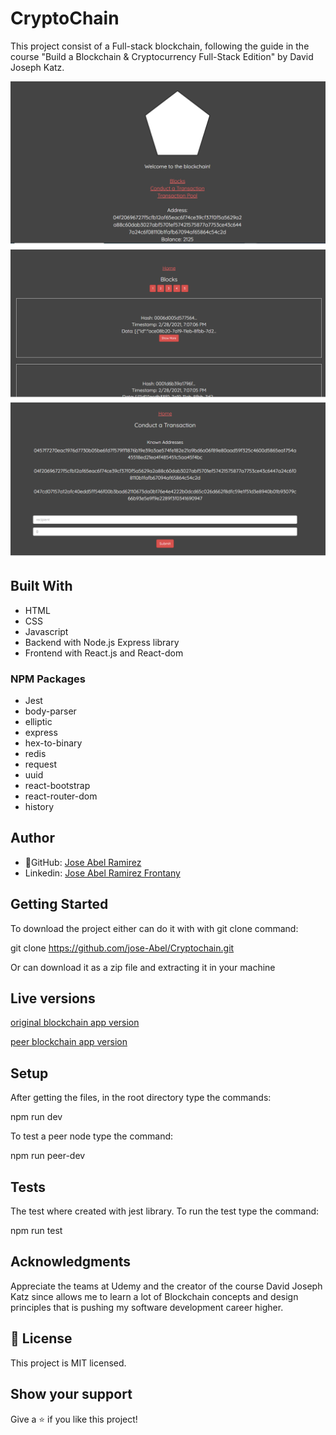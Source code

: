 # CryptoChain

This project consist of a Full-stack blockchain, following the guide in the course "Build a Blockchain & Cryptocurrency Full-Stack Edition" by David Joseph Katz.

![screenshot](./app_screenshot.png)
![screenshot](./app_screenshot2.png)
![screenshot](./app_screenshot3.png)

## Built With

- HTML
- CSS
- Javascript
- Backend with Node.js Express library
- Frontend with React.js and React-dom

### NPM Packages

- Jest
- body-parser
- elliptic
- express
- hex-to-binary
- redis
- request
- uuid
- react-bootstrap
- react-router-dom
- history

## Author

- 👤GitHub: [Jose Abel Ramirez](https://github.com/jose-Abel)
- Linkedin: [Jose Abel Ramirez Frontany](https://www.linkedin.com/in/jose-abel-ramirez-frontany-7674a842/)

## Getting Started

To download the project either can do it with with git clone command:

git clone https://github.com/jose-Abel/Cryptochain.git

Or can download it as a zip file and extracting it in your machine

## Live versions

[original blockchain app version](https://immense-eyrie-10479.herokuapp.com/)

[peer blockchain app version](https://secret-dawn-01529.herokuapp.com/)

## Setup

After getting the files, in the root directory type the commands:

npm run dev

To test a peer node type the command:

npm run peer-dev

## Tests

The test where created with jest library. To run the test type the command:

npm run test

## Acknowledgments

Appreciate the teams at Udemy and the creator of the course David Joseph Katz since allows me to learn a lot of Blockchain concepts and design principles that is pushing my software development career higher.

## 📝 License

This project is MIT licensed.

## Show your support

Give a ⭐️ if you like this project!
